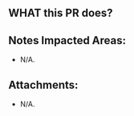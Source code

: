 ## WHAT this PR does?

<!--
- ex: Change number items `completed/total` in admin page.
-->

## Notes Impacted Areas:

-   N/A.

## Attachments:

-   N/A.
